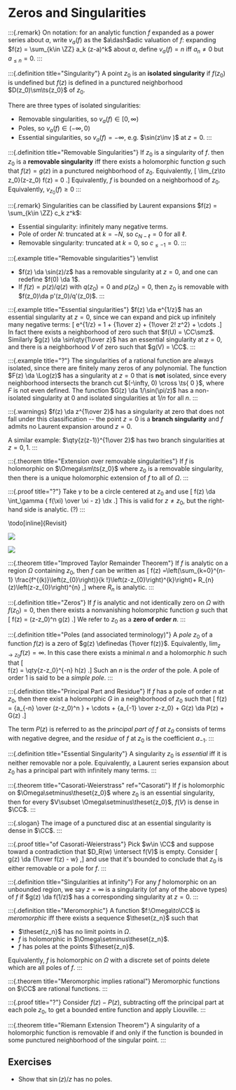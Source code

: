 # Zeros and Singularities


:::{.remark}
On notation: for an analytic function $f$ expanded as a power series about $a$, write $v_a(f)$ as the $a\dash$adic valuation of $f$: expanding $f(z) = \sum_{k\in \ZZ} a_k (z-a)^k$ about $a$, define $v_a(f) = n$ iff $a_n\neq 0$ but $a_{\leq n} = 0$.
:::


:::{.definition title="Singularity"}
A point $z_0$ is an **isolated singularity** if $f(z_0)$ is undefined but $f(z)$ is defined in a punctured neighborhood $D(z_0)\sm\ts{z_0}$ of $z_0$.

There are three types of isolated singularities:

- Removable singularities, so $v_a(f) \in [0, \infty)$
- Poles, so $v_a(f) \in (-\infty, 0)$
- Essential singularities, so $v_a(f) = -\infty$, e.g. $\sin(z\inv )$ at $z=0$.
:::

:::{.definition title="Removable Singularities"}
If $z_0$ is a singularity of $f$. then $z_0$ is a **removable singularity** iff
there exists a holomorphic function $g$ such that $f(z) = g(z)$ in a punctured neighborhood of $z_0$.
Equivalently,
\[
\lim_{z\to z_0}(z-z_0) f(z) = 0
.\]
Equivalently, $f$ is bounded on a neighborhood of $z_0$.
Equivalently, $v_{z_0}(f) \geq 0$
:::

:::{.remark}
Singularities can be classified by Laurent expansions $f(z) = \sum_{k\in \ZZ} c_k z^k$:

- Essential singularity: infinitely many negative terms.
- Pole of order $N$: truncated at $k = -N$, so $c_{N-\ell} = 0$ for all $\ell$.
- Removable singularity: truncated at $k=0$, so $c_{\leq -1} = 0$.
:::

:::{.example title="Removable singularities"}
\envlist

- $f(z) \da \sin(z)/z$ has a removable singularity at $z=0$, and one can redefine $f(0) \da 1$.
- If $f(z) = p(z)/q(z)$ with $q(z_0)=0$ and $p(z_0)=0$, then $z_0$ is removable with $f(z_0)\da p'(z_0)/q'(z_0)$.
:::

:::{.example title="Essential singularities"}
$f(z) \da e^{1/z}$ has an essential singularity at $z=0$, since we can expand and pick up infinitely many negative terms:
\[
e^{1/z} = 1 + {1\over z} + {1\over 2! z^2} + \cdots
.\]
In fact there exists a neighborhood of zero such that $f(U) = \CC\smz$.
Similarly $g(z) \da \sin\qty{1\over z}$ has an essential singularity at $z=0$, and there is a neighborhood $V$ of zero such that $g(V) = \CC$.
:::

:::{.example title="?"}
The singularities of a rational function are always isolated, since there are finitely many zeros of any polynomial.
The function $F(z) \da \Log(z)$ has a singularity at $z=0$ that is **not** isolated, since every neighborhood intersects the branch cut $(-\infty, 0) \cross \ts{ 0 }$, where $F$ is not even defined.
The function $G(z) \da 1/\sin(\pi/z)$ has a non-isolated singularity at 0 and isolated singularities at $1/n$ for all $n$.
:::

:::{.warnings}
$f(z) \da z^{1\over 2}$ has a singularity at zero that does not fall under this classification -- the point $z=0$ is a **branch singularity** and $f$ admits no Laurent expansion around $z=0$.

A similar example: $\qty{z(z-1)}^{1\over 2}$ has two branch singularities at $z=0, 1$.
:::



:::{.theorem title="Extension over removable singularities"}
If $f$ is holomorphic on $\Omega\sm\ts{z_0}$ where $z_0$ is a removable singularity, then there is a unique holomorphic extension of $f$ to all of $\Omega$.
:::

:::{.proof title="?"}
Take $\gamma$ to be a circle centered at $z_0$ and use
\[
f(z) \da \int_\gamma { f(\xi) \over \xi - z} \dx
.\]
This is valid for $z\neq z_0$, but the right-hand side is analytic. (?)
:::

\todo[inline]{Revisit}


![](figures/2021-10-29_01-30-50.png)

![](figures/2021-10-29_01-31-06.png)


:::{.theorem title="Improved Taylor Remainder Theorem"}
If $f$ is analytic on a region $\Omega$ containing $z_0$, then $f$ can be written as
\[
f(z)
=\left(\sum_{k=0}^{n-1} \frac{f^{(k)}\left(z_{0}\right)}{k !}\left(z-z_{0}\right)^{k}\right)+ 
R_{n}(z)\left(z-z_{0}\right)^{n}
,\]
where $R_n$ is analytic.
:::

:::{.definition title="Zeros"}
If $f$ is analytic and not identically zero on $\Omega$ with $f(z_0) = 0$, then there exists a nonvanishing holomorphic function $g$ such that 
\[
f(z) = (z-z_0)^n g(z)
.\]
We refer to $z_0$ as a **zero of order $n$**.
:::

:::{.definition title="Poles (and associated terminology)"}
A *pole* $z_0$ of a function $f(z)$ is a zero of $g(z) \definedas {1\over f(z)}$.
Equivalently, $\lim_{z\to z_0} f(z) = \infty$.
In this case there exists a minimal $n$ and a holomorphic $h$ such that
\[  
f(z) = \qty{z-z_0}^{-n} h(z)
.\]
Such an $n$ is the *order* of the pole.
A pole of order 1 is said to be a *simple pole*.
:::

:::{.definition title="Principal Part and Residue"}
If $f$ has a pole of order $n$ at $z_0$, then there exist a holomorphic $G$ in a neighborhood of $z_0$ such that
\[
f(z) = {a_{-n} \over (z-z_0)^n } + \cdots + {a_{-1} \over z-z_0} + G(z) \da P(z) + G(z)
.\]

The term $P(z)$ is referred to as the *principal part of $f$ at $z_0$* consists of terms with negative degree, and the *residue* of $f$ at $z_0$ is the coefficient $a_{-1}$.
:::

:::{.definition title="Essential Singularity"}
A singularity $z_0$ is *essential* iff it is neither removable nor a pole.
Equivalently, a Laurent series expansion about $z_0$ has a principal part with infinitely many terms.
:::

:::{.theorem title="Casorati-Weierstrass" ref="Casorati"}
If $f$ is holomorphic on $\Omega\setminus\theset{z_0}$ where $z_0$ is an essential singularity, then for every $V\subset \Omega\setminus\theset{z_0}$, $f(V)$ is dense in $\CC$.
:::

:::{.slogan}
The image of a punctured disc at an essential singularity is dense in $\CC$.
:::

:::{.proof title="of Casorati-Weierstrass"}
Pick $w\in \CC$ and suppose toward a contradiction that $D_R(w) \intersect f(V)$ is empty.
Consider
\[
g(z) \da {1\over f(z) - w}
,\]
and use that it's bounded to conclude that $z_0$ is either removable or a pole for $f$.
:::

:::{.definition title="Singularities at infinity"}
For any $f$ holomorphic on an unbounded region, we say $z=\infty$ is a singularity (of any of the above types) of $f$ if $g(z) \da f(1/z)$ has a corresponding singularity at $z=0$.
:::

:::{.definition title="Meromorphic"}
A function $f:\Omega\to\CC$ is *meromorphic* iff there exists a sequence $\theset{z_n}$ such that

- $\theset{z_n}$ has no limit points in $\Omega$.
- $f$ is holomorphic in $\Omega\setminus\theset{z_n}$.
- $f$ has poles at the points $\theset{z_n}$.

Equivalently, $f$ is holomorphic on $\Omega$ with a discrete set of points delete which are all poles of $f$.
:::

:::{.theorem title="Meromorphic implies rational"}
Meromorphic functions on $\CC$ are rational functions.
:::

:::{.proof title="?"}
Consider $f(z) - P(z)$, subtracting off the principal part at each pole $z_0$, to get a bounded entire function and apply Liouville.
:::

:::{.theorem title="Riemann Extension Theorem"}
A singularity of a holomorphic function is removable if and only if the function is bounded in some punctured neighborhood of the singular point.
:::

## Exercises

- Show that $\sin(z)/z$ has no poles.
